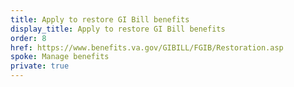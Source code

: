 ```yaml
---
title: Apply to restore GI Bill benefits
display_title: Apply to restore GI Bill benefits
order: 8
href: https://www.benefits.va.gov/GIBILL/FGIB/Restoration.asp
spoke: Manage benefits
private: true
---
```

